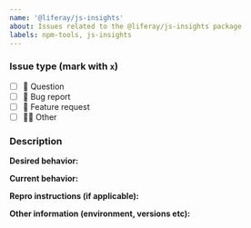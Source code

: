 ```yaml
---
name: '@liferay/js-insights'
about: Issues related to the @liferay/js-insights package
labels: npm-tools, js-insights
---
```


### Issue type (mark with `x`)

-   [ ] :thinking: Question
-   [ ] :bug: Bug report
-   [ ] :gift: Feature request
-   [ ] :woman_shrugging: Other

### Description

**Desired behavior:**

**Current behavior:**

**Repro instructions (if applicable):**

**Other information (environment, versions etc):**
